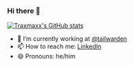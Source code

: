 ### Hi there 👋

[![Traxmaxx's GitHub stats](https://github-readme-stats.vercel.app/api?username=Traxmaxx&count_private=true&show_icons=true&theme=synthwave)](https://github.com/anuraghazra/github-readme-stats)


- 🔭 I’m currently working at [@tailwarden](https://github.com/tailwarden)
- 📫 How to reach me: [LinkedIn](https://www.linkedin.com/in/alexander-r-b0ab4477/)
- 😄 Pronouns: he/him

<!--
**Traxmaxx/Traxmaxx** is a ✨ _special_ ✨ repository because its `README.md` (this file) appears on your GitHub profile.

Here are some ideas to get you started:

- 🌱 I’m currently learning ...
- 👯 I’m looking to collaborate on ...
- 🤔 I’m looking for help with ...
- 💬 Ask me about ...
- ⚡ Fun fact: ...
-->
